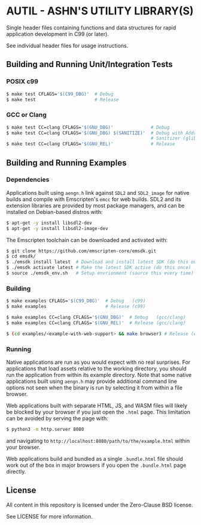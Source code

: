 AUTIL - ASHN'S UTILITY LIBRARY(S)
=================================

Single header files containing functions and data structures for rapid
application development in C99 (or later).

See individual header files for usage instructions.

## Building and Running Unit/Integration Tests
### POSIX c99
```sh
$ make test CFLAGS='$(C99_DBG)'  # Debug
$ make test                      # Release
```

### GCC or Clang
```sh
$ make test CC=clang CFLAGS='$(GNU_DBG)'              # Debug
$ make test CC=clang CFLAGS='$(GNU_DBG) $(SANITIZE)'  # Debug with Address
                                                      # Sanitizer (glibc only)
$ make test CC=clang CFLAGS='$(GNU_REL)'              # Release
```


## Building and Running Examples
### Dependencies
Applications built using `aengn.h` link against `SDL2` and `SDL2_image` for
native builds and compile with Emscripten's `emcc` for web builds.
SDL2 and its extension libraries are provided by most package managers, and can
be installed on Debian-based distros with:

```sh
$ apt-get -y install libsdl2-dev
$ apt-get -y install libsdl2-image-dev
```

The Emscripten toolchain can be downloaded and activated with:

```sh
$ git clone https://github.com/emscripten-core/emsdk.git
$ cd emsdk/
$ ./emsdk install latest  # Download and install latest SDK (do this once)
$ ./emsdk activate latest # Make the latest SDK active (do this once)
$ source ./emsdk_env.sh   # Setup envrionment (source this every time)
```

### Building
```sh
$ make examples CFLAGS='$(C99_DBG)'  # Debug   (c99)
$ make examples                      # Release (c99)

$ make examples CC=clang CFLAGS='$(GNU_DBG)'  # Debug   (gcc/clang)
$ make examples CC=clang CFLAGS='$(GNU_REL)'  # Release (gcc/clang)

$ (cd examples/<example-with-web-support> && make browser) # Release (emcc)
```

### Running
Native applications are run as you would expect with no real surprises.
For applications that load assets relative to the working directory, you should
run the application from within its example directory.
Note that some native applications built using `aengn.h` may provide additional
command line options not seen when the binary is run by selecting it from within
a file browser.

Web applications built with separate HTML, JS, and WASM files will likely be
blocked by your browser if you just open the `.html` page.
This limitation can be avoided by serving the page with:
```sh
$ python3 -m http.server 8080
```
and navigating to `http://localhost:8080/path/to/the/example.html` within your
browser.

Web applications build and bundled as a single `.bundle.html` file should work
out of the box in major browsers if you open the `.bundle.html` page directly.


## License
All content in this repository is licensed under the Zero-Clause BSD license.

See LICENSE for more information.
